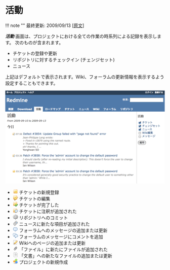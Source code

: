 活動
====

!!! note ""
    最終更新: 2009/09/13
    [[原文](http://www.redmine.org/projects/redmine/wiki/RedmineProjectActivity/8)]

***活動*** 画面は、プロジェクトにおける全ての作業の時系列による記録を表示します。
次のものが含まれます。

-   チケットの登録や更新
-   リポジトリに対するチェックイン (チェンジセット)
-   ニュース

上記はデフォルトで表示されます。Wiki、フォーラムの更新情報を表示するよう設定することもできます。

![](RedmineProjectActivity/projects_redmine_activity.png)

-   ![](redmine-dist-images/ticket.png) チケットの新規登録
-   ![](redmine-dist-images/ticket_edit.png) チケットの編集
-   ![](redmine-dist-images/ticket_checked.png) チケットが完了した
-   ![](redmine-dist-images/ticket_note.png) チケットに注釈が追加された
-   ![](redmine-dist-images/changeset.png) リポジトリへのコミット
-   ![](redmine-dist-images/news.png) ニュースに新たな項目が追加された
-   ![](redmine-dist-images/message.png) フォーラムへのメッセージの追加または更新
-   ![](redmine-dist-images/comments.png) フォーラムのメッセージにコメントを追加
-   ![](redmine-dist-images/wiki_edit.png) Wikiへのページの追加または更新
-   ![](redmine-dist-images/attachment.png) 「ファイル」に新たにファイルが追加された
-   ![](redmine-dist-images/document.png) 「文書」への新たなファイルの追加または更新
-   ![](redmine-dist-images/projects.png) プロジェクトの新規作成
